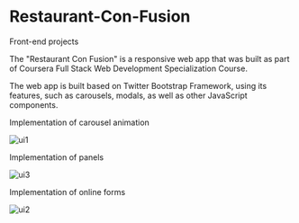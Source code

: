 # Restaurant-Con-Fusion
Front-end projects

The "Restaurant Con Fusion" is a responsive web app that was built as part of Coursera Full Stack Web Development Specialization
Course. 

The web app is built based on Twitter Bootstrap Framework, using its features, such as carousels, modals, 
as well as other JavaScript components. 

Implementation of carousel animation 


![ui1](https://cloud.githubusercontent.com/assets/10465533/11087663/81b48e10-885c-11e5-8f7b-88bc91c3fe5b.png)



Implementation of panels


![ui3](https://cloud.githubusercontent.com/assets/10465533/11087664/81b73b4c-885c-11e5-8920-a61c8d1ee3e9.png)


Implementation of online forms

![ui2](https://cloud.githubusercontent.com/assets/10465533/11087662/81b45706-885c-11e5-94df-3498c22132c0.png)
